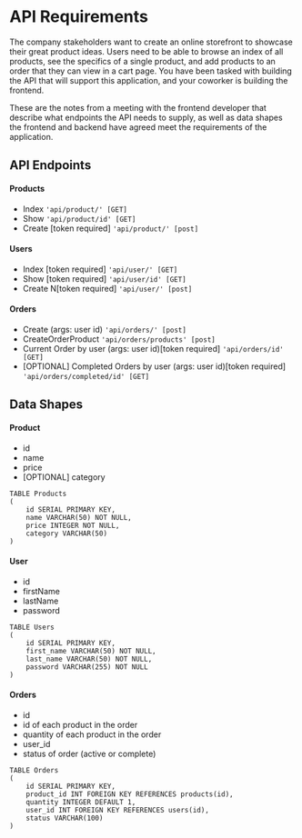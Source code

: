 # API Requirements
The company stakeholders want to create an online storefront to showcase their great product ideas. Users need to be able to browse an index of all products, see the specifics of a single product, and add products to an order that they can view in a cart page. You have been tasked with building the API that will support this application, and your coworker is building the frontend.

These are the notes from a meeting with the frontend developer that describe what endpoints the API needs to supply, as well as data shapes the frontend and backend have agreed meet the requirements of the application. 

## API Endpoints
#### Products
- Index `'api/product/' [GET]`
- Show `'api/product/id' [GET]`
- Create [token required] `'api/product/' [post]`

#### Users
- Index [token required] `'api/user/' [GET]`
- Show [token required] `'api/user/id' [GET]`
- Create N[token required] `'api/user/' [post]`

#### Orders
- Create (args: user id) `'api/orders/' [post]`
- CreateOrderProduct `'api/orders/products' [post]`
- Current Order by user (args: user id)[token required] `'api/orders/id' [GET]`
- [OPTIONAL] Completed Orders by user (args: user id)[token required] `'api/orders/completed/id' [GET]`

## Data Shapes
#### Product
-  id
- name
- price
- [OPTIONAL] category

```
TABLE Products
(
    id SERIAL PRIMARY KEY,
    name VARCHAR(50) NOT NULL,
    price INTEGER NOT NULL,
    category VARCHAR(50)
)
```
#### User
- id
- firstName
- lastName
- password

```
TABLE Users
(
    id SERIAL PRIMARY KEY,
    first_name VARCHAR(50) NOT NULL,
    last_name VARCHAR(50) NOT NULL,
    password VARCHAR(255) NOT NULL
)
```

#### Orders
- id
- id of each product in the order
- quantity of each product in the order
- user_id
- status of order (active or complete)

```
TABLE Orders
(
    id SERIAL PRIMARY KEY,
    product_id INT FOREIGN KEY REFERENCES products(id),
    quantity INTEGER DEFAULT 1,
    user_id INT FOREIGN KEY REFERENCES users(id),
    status VARCHAR(100)
)
```
